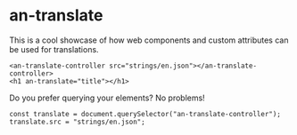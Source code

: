 # an-translate

This is a cool showcase of how web components and custom attributes can be used for translations.

```
<an-translate-controller src="strings/en.json"></an-translate-controller>
<h1 an-translate="title"></h1>
```

Do you prefer querying your elements? No problems!

```
const translate = document.querySelector("an-translate-controller");
translate.src = "strings/en.json";
```


